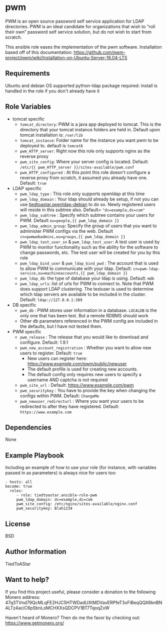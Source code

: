 pwm
=========

PWM is an open source password self service application for LDAP directories. PWM is an ideal candidate for organizations that wish to “roll their own” password self service solution, but do not wish to start from scratch.

This ansible role eases the implementation of the pwm software. Installation based off of this documentation: https://github.com/pwm-project/pwm/wiki/Installation-on-Ubuntu-Server-16.04-LTS

Requirements
------------

Ubuntu and debian OS supported
python-ldap package required: install is handled in the role if you don't already have it

Role Variables
--------------

* tomcat specific
  * `tomcat_directory`: PWM is a java app deployed to tomcat. This is the directory that your tomcat instance folders are held in. Default upon tomcat installation is: `/var/lib`
  * `tomcat_instance`: Folder name for the instance you want pwm to be deployed to. default is `tomcat8`
  * `pwm_HTTP_server`: Right now this role only supports nginx as the reverse proxy
  * `pwm_site_config`: Where your server config is located. Default: `/etc/{{ pwm_HTTP_server }}/sites-available/pwm.conf`
  * `pwm_HTTP_configured` : At this point this role doesn't configure a reverse proxy from scratch, it assumed you already have one. Default: `true`
* LDAP specific
  * `pwm_ldap_type` : This role only supports openldap at this time
  * `pwm_ldap_domain` : Your ldap should already be setup, if not you can use [tiedtoastar.openldap-debian](https://github.com/tiedtoastar/ansible-role-openldap-debian) to do so. Newly registered users will reside in this subtree also. Default= `"dc=example,dc=com"`
  * `pwm_ldap_subtree` : Specify which subtree contains your users for PWM. Default `ou=people,{{ pwm_ldap_domain }}` 
  * `pwm_ldap_admin_group`: Specify the group of users that you want to administer PWM configs via the web. Default `cn=pwmwebadmins,ou=groups,{{ pwm_ldap_domain }}`
  * `pwm_ldap_test_user_sn` & `pwm_ldap_test_user`: A test user is used by PWM to monitor functionality such as the ability for the software to change passwords, etc. The test user will be created for you by this role
  * `pwm_ldap_bind_user` & `pwm_ldap_bind_pwd` : The account that is used to allow PWM to communicate with your ldap. Default: `cn=pwm-ldap-service,ou=machineaccounts,{{ pwm_ldap_domain }}`
  * `pwm_ldap_db`: the type of database your ldap is using. Default: `mdb`
  * `pwm_ldap_urls`: list of urls for PWM to connect to. Note that PWM does support LDAP clustering. The testuser is used to determine which ldap servers are available to be included in the cluster. Default: `ldap://127.0.0.1:389`
* DB specific
  * `pwm_db` : PWM stores user information in a database. `LOCALDB` is the only one that has been test. But a remote RDBMS should work
  * Other db parameters referenced in the PWM config are included in the defaults, but I have not tested them.
* PWM specific
  * `pwm_release` : The release that you would like to download and configure. Default: 1.9.1
  * `pwm_new_account_registration` : Whether you want to allow new users to register. Default: `true`
    * New users can register here: https://www.example.com/pwm/public/newuser 
    * The default profile is used for creating new accounts. 
    * The default config only requires new users to specify a username AND captcha is not required
  * `pwm_site_url` : Default: https://www.example.com/pwm
  * `pwm_securitykey` : You have to provide the key when changing the configs within PWM. Default: `ChangeMe`
  * `pwm_newuser_redirecturl` : Where you want your users to be redirected to after they have registered. Default: `https://www.example.com`
  
  
Dependencies
------------

None

Example Playbook
----------------

Including an example of how to use your role (for instance, with variables passed in as parameters) is always nice for users too:

    - hosts: all
    become: true
      roles:
         - role: tiedtoastar.ansible-role-pwm
         pwm_ldap_domain: dc=example,dc=com
         pwm_site_config: /etc/nginx/sites-available/nginx.conf
         pwm_securitykey: Blah1234

License
-------

BSD

Author Information
------------------

TiedToAStar

Want to help?
------------------

If you find this project useful, please consider a donation to the following Monero address: 47q3TVnd79QcMLqFE2HJC5HTWDadUXtMDVavERPfeT3xFiBeqQQX6knBNALTz4aciC6pSbnLoMCHXXsQDCPV1BT7TqoqZxW

Haven't heard of Monero? Then do me the favor by checking out: https://www.getmonero.org/